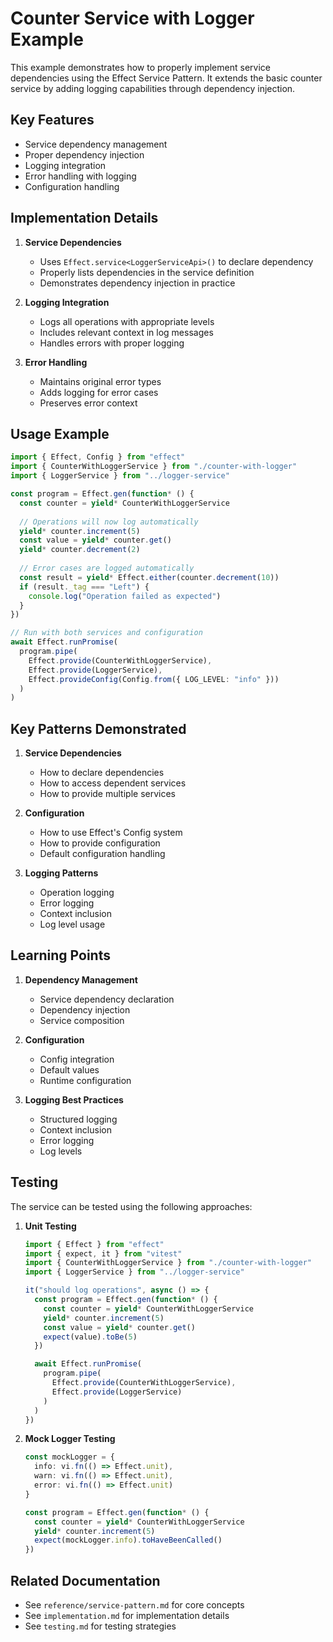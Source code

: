 # Counter Service with Logger Example

This example demonstrates how to properly implement service dependencies using the Effect Service Pattern. It extends the basic counter service by adding logging capabilities through dependency injection.

## Key Features

- Service dependency management
- Proper dependency injection
- Logging integration
- Error handling with logging
- Configuration handling

## Implementation Details

1. **Service Dependencies**
   - Uses `Effect.service<LoggerServiceApi>()` to declare dependency
   - Properly lists dependencies in the service definition
   - Demonstrates dependency injection in practice

2. **Logging Integration**
   - Logs all operations with appropriate levels
   - Includes relevant context in log messages
   - Handles errors with proper logging

3. **Error Handling**
   - Maintains original error types
   - Adds logging for error cases
   - Preserves error context

## Usage Example

```typescript
import { Effect, Config } from "effect"
import { CounterWithLoggerService } from "./counter-with-logger"
import { LoggerService } from "../logger-service"

const program = Effect.gen(function* () {
  const counter = yield* CounterWithLoggerService
  
  // Operations will now log automatically
  yield* counter.increment(5)
  const value = yield* counter.get()
  yield* counter.decrement(2)
  
  // Error cases are logged automatically
  const result = yield* Effect.either(counter.decrement(10))
  if (result._tag === "Left") {
    console.log("Operation failed as expected")
  }
})

// Run with both services and configuration
await Effect.runPromise(
  program.pipe(
    Effect.provide(CounterWithLoggerService),
    Effect.provide(LoggerService),
    Effect.provideConfig(Config.from({ LOG_LEVEL: "info" }))
  )
)
```

## Key Patterns Demonstrated

1. **Service Dependencies**
   - How to declare dependencies
   - How to access dependent services
   - How to provide multiple services

2. **Configuration**
   - How to use Effect's Config system
   - How to provide configuration
   - Default configuration handling

3. **Logging Patterns**
   - Operation logging
   - Error logging
   - Context inclusion
   - Log level usage

## Learning Points

1. **Dependency Management**
   - Service dependency declaration
   - Dependency injection
   - Service composition

2. **Configuration**
   - Config integration
   - Default values
   - Runtime configuration

3. **Logging Best Practices**
   - Structured logging
   - Context inclusion
   - Error logging
   - Log levels

## Testing

The service can be tested using the following approaches:

1. **Unit Testing**
   ```typescript
   import { Effect } from "effect"
   import { expect, it } from "vitest"
   import { CounterWithLoggerService } from "./counter-with-logger"
   import { LoggerService } from "../logger-service"
   
   it("should log operations", async () => {
     const program = Effect.gen(function* () {
       const counter = yield* CounterWithLoggerService
       yield* counter.increment(5)
       const value = yield* counter.get()
       expect(value).toBe(5)
     })

     await Effect.runPromise(
       program.pipe(
         Effect.provide(CounterWithLoggerService),
         Effect.provide(LoggerService)
       )
     )
   })
   ```

2. **Mock Logger Testing**
   ```typescript
   const mockLogger = {
     info: vi.fn(() => Effect.unit),
     warn: vi.fn(() => Effect.unit),
     error: vi.fn(() => Effect.unit)
   }

   const program = Effect.gen(function* () {
     const counter = yield* CounterWithLoggerService
     yield* counter.increment(5)
     expect(mockLogger.info).toHaveBeenCalled()
   })
   ```

## Related Documentation

- See `reference/service-pattern.md` for core concepts
- See `implementation.md` for implementation details
- See `testing.md` for testing strategies 